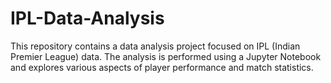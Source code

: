 # IPL-Data-Analysis
This repository contains a data analysis project focused on IPL (Indian Premier League) data. The analysis is performed using a Jupyter Notebook and explores various aspects of player performance and match statistics.
